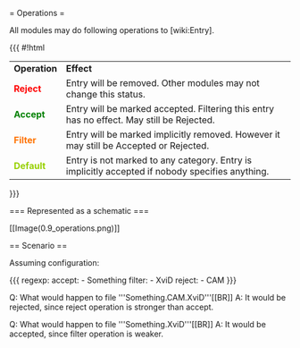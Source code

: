 = Operations =

All modules may do following operations to [wiki:Entry].

{{{
#!html
<table class="wiki">
<tr>
  <td><strong>Operation</strong></td>
  <td><strong>Effect</strong></td>
</tr><tr>
  <td><div style="color:red; font-weight: bold">Reject</div></td>
  <td>Entry will be removed. Other modules may not change this status.</td>
</tr><tr>
  <td><div style="color:green; font-weight: bold">Accept</div></td>
  <td>Entry will be marked accepted. Filtering this entry has no effect. May still be Rejected.</td>
</tr><tr>
  <td><div style="color:#ff7300; font-weight: bold">Filter</div></td>
  <td>Entry will be marked implicitly removed. However it may still be Accepted or Rejected.</td>
</tr><tr>
  <td><div style="color:#97d000; font-weight: bold">Default</div></td>
  <td>Entry is not marked to any category. Entry is implicitly accepted if nobody specifies anything.</td>
</tr>
</table>
}}}

=== Represented as a schematic ===

[[Image(0.9_operations.png)]]

== Scenario ==

Assuming configuration:

{{{
regexp:
  accept:
    - Something
  filter:
    - XviD
  reject:
    - CAM
}}}

Q: What would happen to file '''Something.CAM.XviD'''[[BR]]
A: It would be rejected, since reject operation is stronger than accept.

Q: What would happen to file '''Something.XviD'''[[BR]]
A: It would be accepted, since filter operation is weaker.

